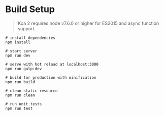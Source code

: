 # Build Setup

>Koa 2 requires node v7.6.0 or higher for ES2015 and async function support.

```
# install dependencies
npm install

# start server
npm run dev

# serve with hot reload at localhost:3000
npm run gulp:dev

# build for production with minification
npm run build

# clean static resource
npm run clean

# run unit tests
npm run test
```